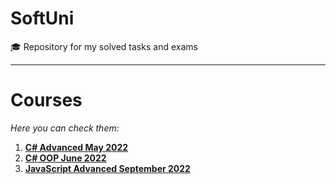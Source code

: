 # SoftUni
🎓 Repository for my solved tasks and exams
***
# Courses
*Here you can check them:*
1. [**C# Advanced May 2022**](https://github.com/SpaskoKatsarski/SoftUni/tree/main/C%23-Advanced-May-2022)
2. [**C# OOP June 2022**](https://github.com/SpaskoKatsarski/SoftUni/tree/main/C%23-OOP-June-2022)
3. [**JavaScript Advanced September 2022**](https://github.com/SpaskoKatsarski/SoftUni/tree/main/JavaScript-Advanced-September-2022)
